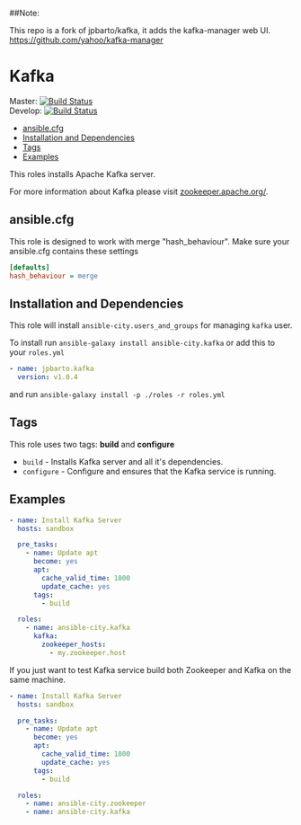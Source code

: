 ##Note:

This repo is a fork of jpbarto/kafka, it adds the kafka-manager web UI.
https://github.com/yahoo/kafka-manager

# Kafka

Master: [![Build Status](https://travis-ci.org/jpbarto/kafka.svg?branch=master)](https://travis-ci.org/jpbarto/kafka)  
Develop: [![Build Status](https://travis-ci.org/jpbarto/kafka.svg?branch=develop)](https://travis-ci.org/jpbarto/kafka)

* [ansible.cfg](#ansible-cfg)
* [Installation and Dependencies](#installation-and-dependencies)
* [Tags](#tags)
* [Examples](#examples)

This roles installs Apache Kafka server.

For more information about Kafka please visit
[zookeeper.apache.org/](http://kafka.apache.org/).




## ansible.cfg

This role is designed to work with merge "hash_behaviour". Make sure your
ansible.cfg contains these settings

```INI
[defaults]
hash_behaviour = merge
```




## Installation and Dependencies

This role will install `ansible-city.users_and_groups` for managing `kafka`
user.

To install run `ansible-galaxy install ansible-city.kafka` or add this to your
`roles.yml`

```YAML
- name: jpbarto.kafka
  version: v1.0.4
```

and run `ansible-galaxy install -p ./roles -r roles.yml`





## Tags

This role uses two tags: **build** and **configure**

* `build` - Installs Kafka server and all it's dependencies.
* `configure` - Configure and ensures that the Kafka service is running.




## Examples

```YAML
- name: Install Kafka Server
  hosts: sandbox

  pre_tasks:
    - name: Update apt
      become: yes
      apt:
        cache_valid_time: 1800
        update_cache: yes
      tags:
        - build

  roles:
    - name: ansible-city.kafka
      kafka:
        zookeeper_hosts:
          - my.zookeeper.host
```

If you just want to test Kafka service build both Zookeeper and Kafka on the
same machine.

```YAML
- name: Install Kafka Server
  hosts: sandbox

  pre_tasks:
    - name: Update apt
      become: yes
      apt:
        cache_valid_time: 1800
        update_cache: yes
      tags:
        - build

  roles:
    - name: ansible-city.zookeeper
    - name: ansible-city.kafka
```
